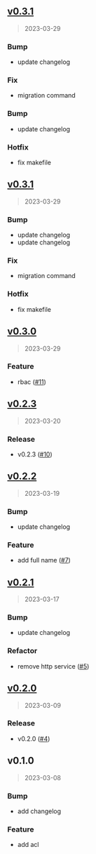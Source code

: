 
<a name="v0.3.1"></a>
## [v0.3.1](https://github.com/krobus00/auth-service/compare/v0.3.0...v0.3.1)

> 2023-03-29

### Bump

* update changelog

### Fix

* migration command

### Bump

* update changelog

### Hotfix

* fix makefile


<a name="v0.3.1"></a>
## [v0.3.1](https://github.com/krobus00/auth-service/compare/v0.3.0...v0.3.1)

> 2023-03-29

### Bump

* update changelog
* update changelog

### Fix

* migration command

### Hotfix

* fix makefile


<a name="v0.3.0"></a>
## [v0.3.0](https://github.com/krobus00/auth-service/compare/v0.2.3...v0.3.0)

> 2023-03-29

### Feature

* rbac ([#11](https://github.com/krobus00/auth-service/issues/11))


<a name="v0.2.3"></a>
## [v0.2.3](https://github.com/krobus00/auth-service/compare/v0.2.2...v0.2.3)

> 2023-03-20

### Release

* v0.2.3 ([#10](https://github.com/krobus00/auth-service/issues/10))


<a name="v0.2.2"></a>
## [v0.2.2](https://github.com/krobus00/auth-service/compare/v0.2.1...v0.2.2)

> 2023-03-19

### Bump

* update changelog

### Feature

* add full name ([#7](https://github.com/krobus00/auth-service/issues/7))


<a name="v0.2.1"></a>
## [v0.2.1](https://github.com/krobus00/auth-service/compare/v0.2.0...v0.2.1)

> 2023-03-17

### Bump

* update changelog

### Refactor

* remove http service ([#5](https://github.com/krobus00/auth-service/issues/5))


<a name="v0.2.0"></a>
## [v0.2.0](https://github.com/krobus00/auth-service/compare/v0.1.0...v0.2.0)

> 2023-03-09

### Release

* v0.2.0 ([#4](https://github.com/krobus00/auth-service/issues/4))


<a name="v0.1.0"></a>
## v0.1.0

> 2023-03-08

### Bump

* add changelog

### Feature

* add acl

